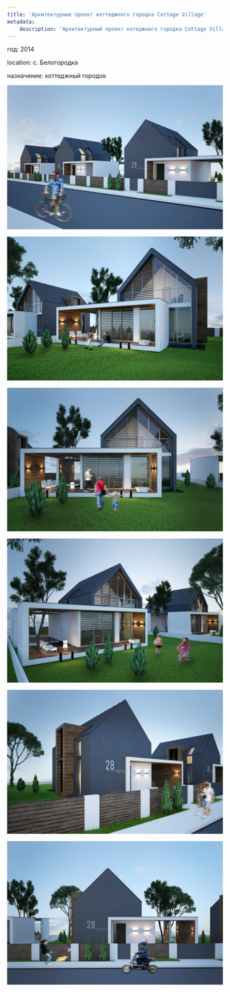 ```yaml
---
title: 'Архитектурные проект коттеджного городка Cottage Village'
metadata:
    description: 'Архитектурный проект котеджного городка Cottage Village под Киевом.'
---
```


<div class="project-description">
<p>год: 2014</p>
<p>location: с. Белогородка</p>
<p>назначение: коттеджный городок</p>
</div>

<div class="clearfix"></div>
<div id="project-images" class="owl-carousel owl-theme" markdown="1">

![](Finique_Cottage_Village_1.jpg)
    
![](Finique_Cottage_Village_2.jpg)
    
![](Finique_Cottage_Village_3.jpg)
    
![](Finique_Cottage_Village_4.jpg)
    
![](Finique_Cottage_Village_5.jpg)
    
![](Finique_Cottage_Village_6.jpg)

</div>